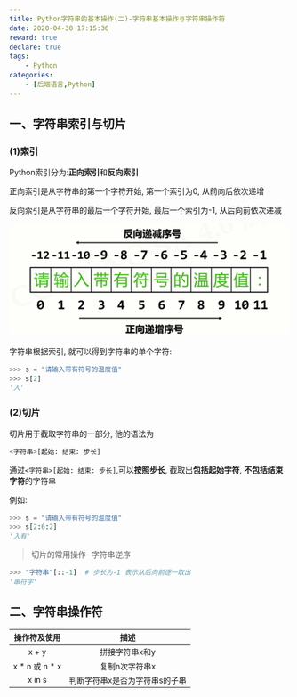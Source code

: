 ```yaml
---
title: Python字符串的基本操作(二)-字符串基本操作与字符串操作符
date: 2020-04-30 17:15:36
reward: true
declare: true
tags: 
	- Python
categories: 
	- [后端语言,Python]
---
```


## 一、字符串索引与切片

### (1)索引

Python索引分为:**正向索引**和**反向索引**

正向索引是从字符串的第一个字符开始, 第一个索引为0, 从前向后依次递增

反向索引是从字符串的最后一个字符开始, 最后一个索引为-1, 从后向前依次递减

<!--more-->

![字符串索引](img/字符串索引.png)

字符串根据索引, 就可以得到字符串的单个字符:

```python
>>> s = "请输入带有符号的温度值"
>>> s[2]
'入'
```

### (2)切片

切片用于截取字符串的一部分, 他的语法为

```python
<字符串>[起始: 结束: 步长]
```

通过``<字符串>[起始: 结束: 步长]``,可以**按照步长**, 截取出**包括起始字符**, **不包括结束字符**的字符串

例如:

```python
>>> s = "请输入带有符号的温度值"
>>> s[2:6:2]
'入有'
```

> 切片的常用操作- 字符串逆序

```python
>>> "字符串"[::-1]  # 步长为-1 表示从后向前逐一取出
'串符字'
```

## 二、字符串操作符

|  操作符及使用  |              描述              |
| :------------: | :----------------------------: |
|     x + y      |         拼接字符串x和y         |
| x * n 或 n * x |         复制n次字符串x         |
|     x in s     | 判断字符串x是否为字符串s的子串 |

